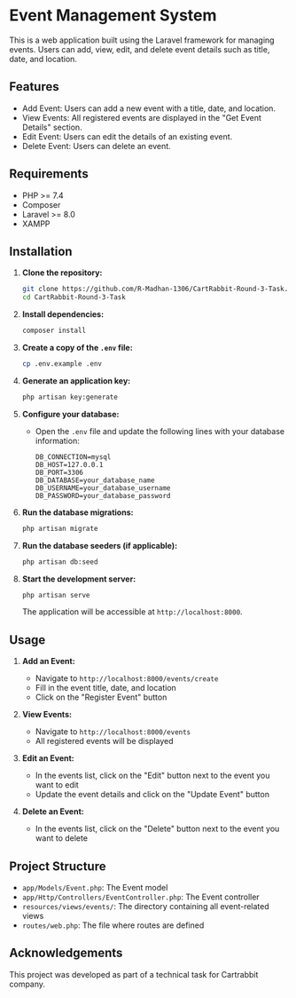 # Event Management System

This is a web application built using the Laravel framework for managing events. Users can add, view, edit, and delete event details such as title, date, and location.

## Features

- Add Event: Users can add a new event with a title, date, and location.
- View Events: All registered events are displayed in the "Get Event Details" section.
- Edit Event: Users can edit the details of an existing event.
- Delete Event: Users can delete an event.

## Requirements

- PHP >= 7.4
- Composer
- Laravel >= 8.0
- XAMPP

## Installation

1. **Clone the repository:**
    ```bash
    git clone https://github.com/R-Madhan-1306/CartRabbit-Round-3-Task.git
    cd CartRabbit-Round-3-Task
    ```

2. **Install dependencies:**
    ```bash
    composer install
    ```

3. **Create a copy of the `.env` file:**
    ```bash
    cp .env.example .env
    ```

4. **Generate an application key:**
    ```bash
    php artisan key:generate
    ```

5. **Configure your database:**
    - Open the `.env` file and update the following lines with your database information:
      ```env
      DB_CONNECTION=mysql
      DB_HOST=127.0.0.1
      DB_PORT=3306
      DB_DATABASE=your_database_name
      DB_USERNAME=your_database_username
      DB_PASSWORD=your_database_password
      ```

6. **Run the database migrations:**
    ```bash
    php artisan migrate
    ```

7. **Run the database seeders (if applicable):**
    ```bash
    php artisan db:seed
    ```

8. **Start the development server:**
    ```bash
    php artisan serve
    ```

    The application will be accessible at `http://localhost:8000`.

## Usage

1. **Add an Event:**
   - Navigate to `http://localhost:8000/events/create`
   - Fill in the event title, date, and location
   - Click on the "Register Event" button

2. **View Events:**
   - Navigate to `http://localhost:8000/events`
   - All registered events will be displayed

3. **Edit an Event:**
   - In the events list, click on the "Edit" button next to the event you want to edit
   - Update the event details and click on the "Update Event" button

4. **Delete an Event:**
   - In the events list, click on the "Delete" button next to the event you want to delete

## Project Structure

- `app/Models/Event.php`: The Event model
- `app/Http/Controllers/EventController.php`: The Event controller
- `resources/views/events/`: The directory containing all event-related views
- `routes/web.php`: The file where routes are defined


## Acknowledgements

This project was developed as part of a technical task for Cartrabbit company.
